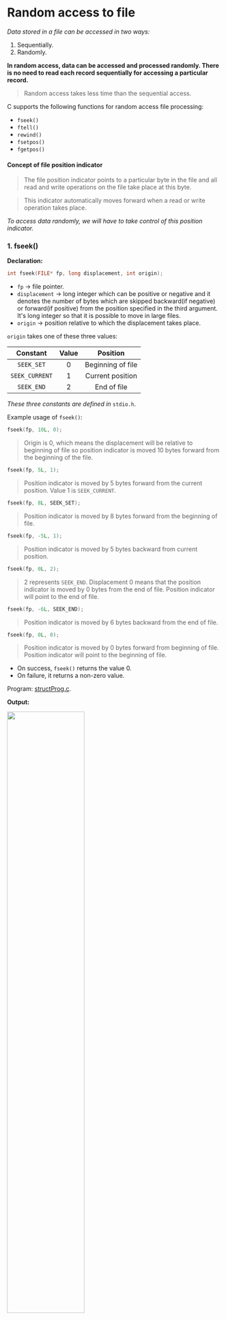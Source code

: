 # Random access to file
*Data stored in a file can be accessed in two ways:*

1. Sequentially.
2. Randomly.

**In random access, data can be accessed and processed randomly. There is no need to read each record sequentially for accessing a particular record.**

>Random access takes less time than the sequential access.


C supports the following functions for random access file processing:

* `fseek()`
* `ftell()`
* `rewind()`
* `fsetpos()`
* `fgetpos()`


#### Concept of file position indicator
>The file position indicator points to a particular byte in the file and all read and write operations on the file take place at this byte.

>This indicator automatically moves forward when a read or write operation takes place.

*To access data randomly, we will have to take control of this position indicator.*

### 1. fseek()
**Declaration:**
```c
int fseek(FILE* fp, long displacement, int origin);
```
* `fp` $\rightarrow$ file pointer.
* `displacement` $\rightarrow$ long integer which can be positive or negative and it denotes the number of bytes which are skipped backward(if negative) or forward(if positive) from the position specified in the third argument. It's long integer so that it is possible to move in large files.
* `origin` $\rightarrow$ position relative to which the displacement takes place.


`origin` takes one of these three values:

|Constant|Value|Position|
|:------:|:---:|:------:|
|`SEEK_SET`|0|Beginning of file|
|`SEEK_CURRENT`|1|Current position|
|`SEEK_END`|2|End of file|

_These three constants are defined in_ `stdio.h`.

Example usage of `fseek()`:

```c
fseek(fp, 10L, 0);
```
>Origin is 0, which means the displacement will be relative to beginning of file so position indicator is moved 10 bytes forward from the beginning of the file.

```c
fseek(fp, 5L, 1);
```
>Position indicator is moved by 5 bytes forward from the current position. Value 1 is `SEEK_CURRENT`.

```c
fseek(fp, 8L, SEEK_SET);
```
>Position indicator is moved by 8 bytes forward from the beginning of file.

```c
fseek(fp, -5L, 1);
```
>Position indicator is moved by 5 bytes backward from current position.

```c
fseek(fp, 0L, 2);
```
>2 represents `SEEK_END`. Displacement 0 means that the position indicator is moved by 0 bytes from the end of file. Position indicator will point to the end of file.

```c
fseek(fp, -6L, SEEK_END);
```
>Position indicator is moved by 6 bytes backward from the end of file.

```c
fseek(fp, 0L, 0);
```
>Position indicator is moved by 0 bytes forward from beginning of file. Position indicator will point to the beginning of file.


* On success, `fseek()` returns the value 0.
* On failure, it returns a non-zero value.


Program:
[structProg.c](https://github.com/C0DER11101/CPrograms/blob/CProgramming/FileSystems/tests/structProg.c).

**Output:**

<img src="https://user-images.githubusercontent.com/96164229/215708382-5549db5a-bb76-46ba-9cc1-752d7c530d8d.png" width="60%" height="60%">

**Text file:**

<img src="https://user-images.githubusercontent.com/96164229/215708422-2f324f2c-1ca9-4e69-8d61-45719c32132a.png" width="90%" height="90%">


Now, we will try to retrieve data from `structProg.c` using random access:
[retrieveStu.c](https://github.com/C0DER11101/CPrograms/blob/CProgramming/FileSystems/tests/retrieveStu.c).

**Output-1[wrong]:**

<img src="https://user-images.githubusercontent.com/96164229/215735075-a76e9816-a182-4943-a945-19c07c33a862.png" width="60%" height="60%">


**Output-2[correct]:**

<img src="https://user-images.githubusercontent.com/96164229/215735123-3283b375-2ce8-464b-af29-3a028f152b9d.png" width="60%" height="60%">

Every file is just a series of bytes. The file position indicator is initially pointing to the $0^{th}$ byte which is also the origin and also has the $0^{th}$ student's details. Now, when we write something like this:
```c
fseek(fptr, 2*sizeof(student), SEEK_SET);
```
this is what it means: move the file position indicator forward by `2*sizeof(student)` bytes from the `origin`. That means `0+2*sizeof(student)` which will take us to the last student's details. That's just what happened in the wrong output. Basically a file behaves like a large array.




---
